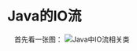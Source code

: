
# Java的IO流
&ensp;&ensp;首先看一张图：
![Java中IO流相关类](/Users/Jeremy/Documents/MyBlog/images/Java中IO流相关类.jpeg)
